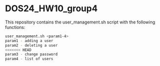 # DOS24_HW10_group4
This repository contains the user_management.sh script with the following functions:
```bash
user_management.sh <param1-4>
param1 - adding a user
param2 - deleting a user 
<<<<<<< HEAD
param3 - change password
param4 - list of users


